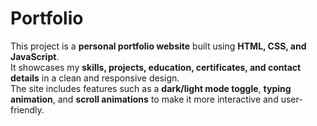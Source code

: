 # Portfolio

This project is a **personal portfolio website** built using **HTML, CSS, and JavaScript**.  
It showcases my **skills, projects, education, certificates, and contact details** in a clean and responsive design.  
The site includes features such as a **dark/light mode toggle**, **typing animation**, and **scroll animations** to make it more interactive and user-friendly.
